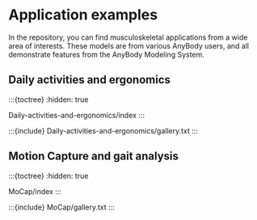 # Application examples

In the repository, you can find musculoskeletal applications from a wide area of
interests. These models are from various AnyBody users, and all demonstrate
features from the AnyBody Modeling System.


## Daily activities and ergonomics

:::{toctree}
:hidden: true

Daily-activities-and-ergonomics/index
:::

:::{include} Daily-activities-and-ergonomics/gallery.txt
:::


## Motion Capture and gait analysis


:::{toctree}
:hidden: true

MoCap/index
:::

:::{include} MoCap/gallery.txt
:::